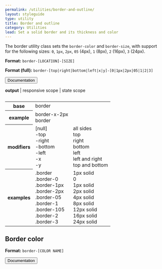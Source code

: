 ```yaml
---
permalink: /utilities/border-and-outline/
layout: styleguide
type: utility
title: Border and outline
category: Utilities
lead: Set a solid border and its thickness and color
---
```


The border utility class sets the `border-color` and `border-size`, with support for the following sizes: `0`, `1px`, `2px`, `05` (4px), `1` (8px), `2` (16px), `3` (24px).

**Format:** `border-[LOCATION]-[SIZE]`

**Format (full):** `border-[top|right|bottom|left|x|y]-[0|1px|2px|05|1|2|3]`

<div class="usa-accordion-bordered">
  <button class="usa-button-unstyled usa-accordion-button"
      aria-expanded="true" aria-controls="border-docs">
    Documentation
  </button>
  <div id="border-docs" aria-hidden="false" class="usa-accordion-content">
    <p><b>output</b> | responsive scope | state scope</p>
    <table class="usa-table-borderless">
      <caption></caption>
<!--       <thead>
        <tr>
          <th scope="col">1</th>
          <th scope="col">2</th>
          <th scope="col">3</th>
        </tr>
      </thead> -->
      <tbody>
        <tr>
          <th scope="row"><b>base</b></th>
          <td>border</td>
          <td></td>
        </tr>
        <tr>
          <th scope="row"><b>example</b></th>
          <td>
            border-x-2px<br>
            border
          </td>
        </tr>
        <tr>
          <th scope="row"><b>modifiers</b></th>
          <td>
            [null]<br>
            -top<br>
            -right<br>
            -bottom<br>
            -left<br>
            -x<br>
            -y
          </td>
          <td>
            all sides<br>
            top<br>
            right<br>
            bottom<br>
            left<br>
            left and right<br>
            top and bottom
          </td>
        </tr>
<!--         <tr>
          <th scope="row"><b>values</b></th>
          <td>
            [null]<br>
            0<br>
            1px<br>
            2px<br>
            05<br>
            1<br>
            105<br>
            2<br>
            3
          </td>
          <td>
            1px<br>
            border[-modifier](0)<br>
            border[-modifier](1px)<br>
            border[-modifier](2px)<br>
            border[-modifier](0.5)<br>
            border[-modifier](1)<br>
            border[-modifier](1.5)<br>
            border[-modifier](2)<br>
            border[-modifier](3)
          </td>
        </tr> -->
        <tr>
          <th scope="row"><b>examples</b></th>
          <td>
            .border<br>
            .border-0<br>
            .border-1px<br>
            .border-2px<br>
            .border-05<br>
            .border-1<br>
            .border-105<br>
            .border-2<br>
            .border-3
          </td>
          <td>
            1px solid<br>
            0<br>
            1px solid<br>
            2px solid<br>
            4px solid<br>
            8px solid<br>
            12px solid<br>
            16px solid<br>
            24px solid
           </td>
          </tr> 
      </tbody>
    </table>
<!--     <h4>Examples</h4>
    <p><code>u-border-top-0</code> → <code>border-top: 0;</code></p>
    <p><code>u-border-x-2px</code> → <code>border: spacing(2px) solid;</code></p>
    <p><code>u-border</code> → <code>border: spacing(1px) solid;</code></p> -->
  </div>
</div>

## Border color

**Format:** `border-[COLOR NAME]`


<div class="usa-accordion-bordered">
  <button class="usa-button-unstyled usa-accordion-button"
      aria-expanded="true" aria-controls="border-color-docs">
    Documentation
  </button>
  <div id="border-color-docs" aria-hidden="false" class="usa-accordion-content">
  </div>
</div>


